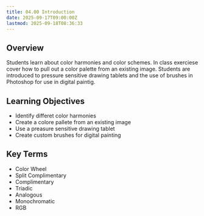 ```yaml
---
title: 04.00 Introduction
date: 2025-09-17T09:00:00Z
lastmod: 2025-09-18T08:36:33
---
```


## Overview

Students learn about color harmonies and color schemes. In class exerciese cover how to pull out a color palette from an existing image. Students are introduced to pressure sensitive drawing tablets and the use of brushes in Photoshop for use in digital paintig.

## Learning Objectives

- Identify differet color harmonies
- Create a colore pallete from an existing image
- Use a preasure sensitive drawing tablet
- Create custom brushes for digital painting

## Key Terms

- Color Wheel
- Split Complimentary
- Complimentary
- Triadic
- Analogous
- Monochromatic
- RGB
